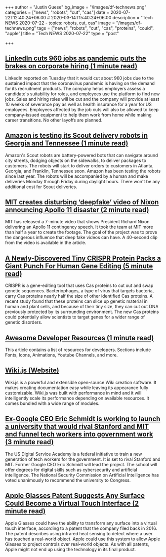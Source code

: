 +++
author = "Justin Guese"
bg_image = "/images/df-technews.png"
categories = ["news", "robots", "cut", "cas"]
date = 2020-07-22T12:40:24+06:00 # 2020-03-14T15:40:24+06:00
description = "Tech NEWS 2020-07-22 - topics: robots, cut, cas"
image = "/images/df-technews.png"
tags = ["news", "robots", "cut", "cas", "proteins", "could", "apple"]
title = "Tech NEWS 2020-07-22"
type = "post"

+++

## [LinkedIn cuts 960 jobs as pandemic puts the brakes on corporate hiring (1 minute read)](https://www.reuters.com/article/us-linkedin-layoffs-idUSKCN24M0XB/1/010001737603ad59-2ca6f26d-7a25-4139-b14f-3ca22d34b42a-000000/Mfk9VVa5Yb8e4KSTV2I3yg4JrVyAbEXUVKvgv5YPn0Y=150)

LinkedIn reported on Tuesday that it would cut about 960 jobs due to the sustained impact that the coronavirus pandemic is having on the demand for its recruitment products. The company helps employers assess a candidate's suitability for roles, and employees use the platform to find new jobs. Sales and hiring roles will be cut and the company will provide at least 10 weeks of severance pay as well as health insurance for a year for US employees. Employees affected by the job cuts will also be allowed to keep company-issued equipment to help them work from home while making career transitions. No other layoffs are planned.

## [Amazon is testing its Scout delivery robots in Georgia and Tennessee (1 minute read)](https://www.engadget.com/amazon-scout-delivery-robots-atlanta-tennessee-164019585.html/1/010001737603ad59-2ca6f26d-7a25-4139-b14f-3ca22d34b42a-000000/85cNX73QYeqQueZC3G8WAoA3TjSaIOkOWBCZx-H1ktA=150)

Amazon's Scout robots are battery-powered bots that can navigate around city streets, dodging objects on the sidewalks, to deliver packages to customers. The robots will start to deliver orders to customers in Atlanta, Georgia, and Franklin, Tennessee soon. Amazon has been testing the robots since last year. The robots will be accompanied by a human and make deliveries Monday through Friday during daylight hours. There won't be any additional cost for Scout deliveries.

## [MIT creates disturbing ‘deepfake’ video of Nixon announcing Apollo 11 disaster (2 minute read)](https://nypost.com/2020/07/20/mits-deepfake-video-of-nixon-announcing-apollo-11-disaster-surfaces//1/010001737603ad59-2ca6f26d-7a25-4139-b14f-3ca22d34b42a-000000/q7RqDrN2Zya6gjjncn1z9_XDiAM7YiFgLX87bok3z1Q=150)

MIT has released a 7-minute video that shows President Richard Nixon delivering an Apollo 11 contingency speech. It took the team at MIT more than half a year to create the footage. The goal of the project was to prove the dangerous influence that deep fake videos can have. A 40-second clip from the video is available in the article.

## [A Newly-Discovered Tiny CRISPR Protein Packs a Giant Punch For Human Gene Editing (5 minute read)](https://singularityhub.com/2020/07/21/a-newly-discovered-tiny-crispr-protein-packs-a-giant-punch-for-human-gene-editing/?utm_medium=email&utm_content=a-newlydiscovered-tiny-crispr-protein-packs-a-giant-punch-for-human-gene-editing&utm_source=newsletter&utm_campaign=fy18-hub-daily-rss-newsletter&mkt_tok=eyJpIjoiWkdKaE4yRXhPV0UxTkdVMCIsInQiOiJ5NHJhYWVzUkRQWVJGRUhsbElaN05zU2ZOZnQzdUtTRDg1YnJDazlBVVwvZDNOS2Y1ME96MkN0UXpDblNSaWprQkFtOUg5alwvRWxaZkluZ3hMK0R6Y2lOa0IyR01ab2lmV2srNEFWN25EMlZKbkZnQmNLc0FJa2RDRHhKU3hrNXV4In0%3D/1/010001737603ad59-2ca6f26d-7a25-4139-b14f-3ca22d34b42a-000000/KMz7xnLAtN2Hz2b3I7KATwvCN6Ms8N_4YCux0evWIuo=150)

CRISPR is a gene-editing tool that uses Cas proteins to cut out and swap genetic sequences. Bacteriophages, a type of virus that targets bacteria, carry Cas proteins nearly half the size of other identified Cas proteins. A recent study found that these proteins can slice up genetic material in human and plant cells, and because of their tiny size, they can cut out DNA previously protected by its surrounding environment. The new Cas proteins could potentially allow scientists to target genes for a wider range of genetic disorders.

## [Awesome Developer Resources (1 minute read)](https://nelsonmichael.dev/awesome-developer-resources-ckcrin0gg00khpms1gbue38dz/1/010001737603ad59-2ca6f26d-7a25-4139-b14f-3ca22d34b42a-000000/3VgYhufQSQG_3BwXFZnUCuH1GAYDFAd-EqPzkKFnEe4=150)

This article contains a list of resources for developers. Sections include Fonts, Icons, Animations, Youtube Channels, and more.

## [Wiki.js (Website)](https://wiki.js.org//1/010001737603ad59-2ca6f26d-7a25-4139-b14f-3ca22d34b42a-000000/l7neiNpEwsy443rnl1ic9BzLPsFtQAwF19yh14_UEjE=150)

Wiki.js is a powerful and extensible open-source Wiki creation software. It makes creating documentation easy while leaving its appearance fully customizable. Wiki.js was built with performance in mind and it will intelligently scale its performance depending on available resources. It comes bundled with a wide range of modules.

## [Ex-Google CEO Eric Schmidt is working to launch a university that would rival Stanford and MIT and funnel tech workers into government work (3 minute read)](https://www.businessinsider.com/google-eric-schmidt-us-digital-service-academy-2020-7/1/010001737603ad59-2ca6f26d-7a25-4139-b14f-3ca22d34b42a-000000/woagNjYYGTeHiOnL2c1_ZLNnVjiCpMWmwKI-zUQbMDk=150)

The US Digital Service Academy is a federal initiative to train a new generation of tech workers for the government. It is set to rival Stanford and MIT. Former Google CEO Eric Schmidt will lead the project. The school will offer degrees for digital skills such as cybersecurity and artificial intelligence. The National Security Commission on Artificial Intelligence has voted unanimously to recommend the university to Congress.

## [Apple Glasses Patent Suggests Any Surface Could Become a Virtual Touch Interface (2 minute read)](https://www.macrumors.com/2020/07/21/apple-glasses-touch-surface//1/010001737603ad59-2ca6f26d-7a25-4139-b14f-3ca22d34b42a-000000/sbqbIABnSOGz9dlcrqsK2P1kCh6KejXb4XJRgs5BdqA=150)

Apple Glasses could have the ability to transform any surface into a virtual touch interface, according to a patent that the company filed back in 2016. The patent describes using infrared heat sensing to detect where a user has touched a real-world object. Apple could use this system to allow Apple Glasses to project controls over real-world objects. As with all patents, Apple might not end up using the technology in its final product.

